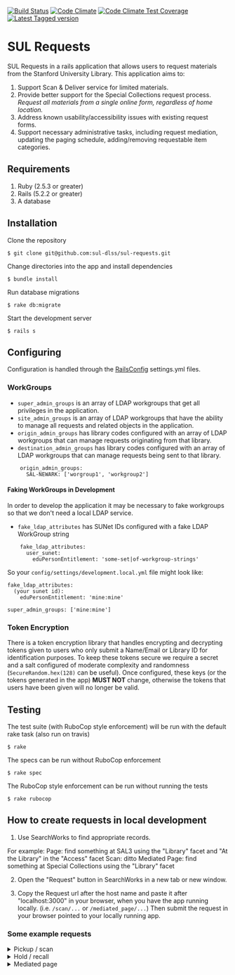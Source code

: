 [![Build Status](https://travis-ci.org/sul-dlss/sul-requests.svg?branch=master)](https://travis-ci.org/sul-dlss/sul-requests)
[![Code Climate](https://codeclimate.com/github/sul-dlss/sul-requests/badges/gpa.svg)](https://codeclimate.com/github/sul-dlss/sul-requests)
[![Code Climate Test Coverage](https://codeclimate.com/github/sul-dlss/sul-requests/badges/coverage.svg)](https://codeclimate.com/github/sul-dlss/sul-requests/coverage)
[![Latest Tagged version](https://badge.fury.io/gh/sul-dlss%2Fsul-requests.svg)](https://badge.fury.io/gh/sul-dlss%2Fsul-requests)


# SUL Requests

SUL Requests in a rails application that allows users to request materials from the Stanford University Library.  This application aims to:

1. Support Scan & Deliver service for limited materials.
2. Provide better support for the Special Collections request process. *Request all materials from a single online form, regardless of home location.*
3. Address known usability/accessibility issues with existing request forms.
4. Support necessary administrative tasks, including request mediation, updating the paging schedule, adding/removing requestable item categories.


## Requirements

1. Ruby (2.5.3 or greater)
2. Rails (5.2.2 or greater)
3. A database

## Installation

Clone the repository

    $ git clone git@github.com:sul-dlss/sul-requests.git

Change directories into the app and install dependencies

    $ bundle install

Run database migrations

    $ rake db:migrate

Start the development server

    $ rails s

## Configuring

Configuration is handled through the [RailsConfig](/railsconfig/rails_config) settings.yml files.

### WorkGroups

* `super_admin_groups` is an array of LDAP workgroups that get all privileges in the application.
* `site_admin_groups` is an array of LDAP workgroups that have the ability to manage all requests and related objects in the application.
* `origin_admin_groups` has library codes configured with an array of LDAP workgroups that can manage requests originating from that library.
* `destination_admin_groups` has library codes configured with an array of LDAP workgroups that can manage requests being sent to that library.
```
    origin_admin_groups:
      SAL-NEWARK: ['worgroup1', 'workgroup2']
```

#### Faking WorkGroups in Development

In order to develop the application it may be necessary to fake workgroups so that we don't need a local LDAP service.

* `fake_ldap_attributes` has SUNet IDs configured with a fake LDAP WorkGroup string

```
    fake_ldap_attributes:
      user_sunet:
        eduPersonEntitlement: 'some-set|of-workgroup-strings'
```

So your `config/settings/development.local.yml` file might look like:

```
fake_ldap_attributes:
  (your sunet id):
    eduPersonEntitlement: 'mine:mine'

super_admin_groups: ['mine:mine']
```

### Token Encryption

There is a token encryption library that handles encrypting and decrypting tokens given to users who only submit a Name/Email or Library ID for identification purposes. To keep these tokens secure we require a secret and a salt configured of moderate complexity and randomness (`SecureRandom.hex(128)` can be useful).  Once configured, these keys (or the tokens generated in the app) **MUST NOT** change, otherwise the tokens that users have been given will no longer be valid.

## Testing

The test suite (with RuboCop style enforcement) will be run with the default rake task (also run on travis)

    $ rake

The specs can be run without RuboCop enforcement

    $ rake spec

The RuboCop style enforcement can be run without running the tests

    $ rake rubocop


## How to create requests in local development

1.  Use SearchWorks to find appropriate records.

For example:
    Page:  find something at SAL3 using the "Library" facet and "At the Library" in the "Access" facet
    Scan:  ditto
    Mediated Page:  find something at Special Collections using the "Library" facet

2.  Open the "Request" button in SearchWorks in a new tab or new window.

3.  Copy the Request url after the host name and paste it after "localhost:3000" in your browser, when you have the app running locally.  (i.e. `/scan/...`  or `/mediated_page/...`)   Then submit the request in your browser pointed to your locally running app.


### Some example requests

<details>
  <summary>Pickup / scan</summary>

  - http://localhost:3000/requests/new?item_id=13331339&origin=SAL3&origin_location=STACKS
  - http://localhost:3000/requests/new?item_id=9446542&origin=SAL3&origin_location=STACKS
  - http://localhost:3000/requests/new?item_id=2028136&origin=SAL3&origin_location=PAGE-GR
</details>

<details>
  <summary>Hold / recall</summary>

</details>

<details>
  <summary>Mediated page</summary>

  - http://localhost:3000/requests/new?item_id=9926506&origin=SPEC-COLL&origin_location=MANUSCRIPT
  - http://localhost:3000/requests/new?item_id=11835941&origin=SPEC-COLL&origin_location=UARCH-30 (a few boxes)
  - http://localhost:3000/requests/new?item_id=4086059&origin=SPEC-COLL&origin_location=U-ARCHIVES (lots of boxes)
  - http://localhost:3000/requests/new?item_id=4103002&origin=SPEC-COLL&origin_location=UARCH-30 (item commentable)
</details>
